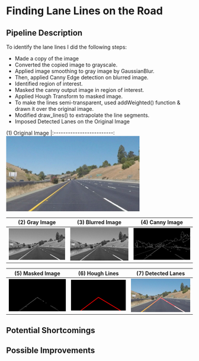 # **Finding Lane Lines on the Road** 

## Pipeline Description

To identify the lane lines I did the following steps:

* Made a copy of the image
* Converted the copied image to grayscale.
* Applied image smoothing to gray image by GaussianBlur.
* Then, applied Canny Edge detection on blurred image.
* Identified region of interest.
* Masked the canny output image in region of interest.
* Applied Hough Transform to masked image.
* To make the lines semi-transparent, used addWeighted() function & drawn it over the original image.
* Modified draw_lines() to extrapolate the line segments.
* Imposed Detected Lanes on the Original Image

(1) Original Image
|:-------------------------:
<img src="/images/0.jpg" alt="Original Image" width="360">

(2) Gray Image | (3) Blurred Image | (4) Canny Image
:-------------------------:|:-------------------------:|:-------------------------:
<img src="/images/1 Gray Image.png" alt="Gray Image" width="360"> | <img src="/images/2 Blurred Image.png" alt="Blurred Image" width="360"> | <img src="/images/3 Canny Image.png" alt="Canny Image" width="360">

(5) Masked Image | (6) Hough Lines | (7) Detected Lanes
:-------------------------:|:-------------------------:|:-------------------------:
<img src="/images/4 Masked Image.png" alt="Masked Image" width="360"> | <img src="/images/5 Hough Lines.png" alt="Hough Lines" width="360"> | <img src="/images/6 Detected Lanes.png" alt="Detected Lanes" width="360">

## Potential Shortcomings

## Possible Improvements
